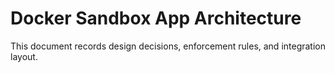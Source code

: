 # Docker Sandbox App Architecture
This document records design decisions, enforcement rules, and integration layout.
